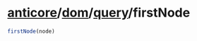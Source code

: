 # [anticore](../../../#reference)/[dom](../../#reference)/[query](../#reference)/<a name="reference">firstNode</a>

```js
firstNode(node)
```